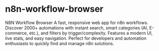 # n8n-workflow-browser
N8N Workflow Browser A fast, responsive web app for n8n workflows. Discover 2000+ automations with instant search, smart categories (AI, E-commerce, etc.), and filters by trigger/complexity. Features a modern UI, live stats, and easy navigation. Perfect for developers and automation enthusiasts to quickly find and manage n8n solutions.
